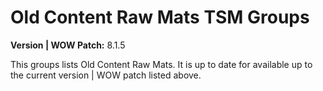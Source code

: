 # Old Content Raw Mats TSM Groups

**Version | WOW Patch:** 8.1.5

This groups lists Old Content Raw Mats. It is up to date for available up to the current version | WOW patch listed above.
